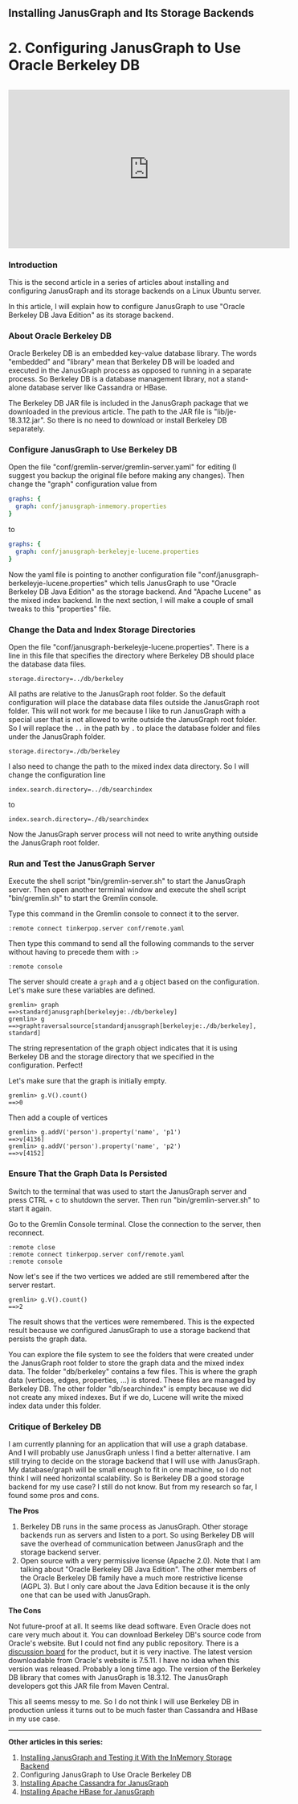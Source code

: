 ## Installing JanusGraph and Its Storage Backends

# 2. Configuring JanusGraph to Use Oracle Berkeley DB

<div style="text-align: center; margin-top: 2rem;"><iframe width="560" height="315" src="https://www.youtube.com/embed/KO_W6Ifh-5E" frameborder="0" allow="accelerometer; autoplay; clipboard-write; encrypted-media; gyroscope; picture-in-picture" allowfullscreen></iframe></div>

### Introduction

This is the second article in a series of articles about installing and configuring JanusGraph and its storage backends on a Linux Ubuntu server.

In this article, I will explain how to configure JanusGraph to use "Oracle Berkeley DB Java Edition" as its storage backend.

### About Oracle Berkeley DB

Oracle Berkeley DB is an embedded key-value database library. The words "embedded" and "library" mean that Berkeley DB will be loaded and executed in the JanusGraph process as opposed to running in a separate process. So Berkeley DB is a database management library, not a stand-alone database server like Cassandra or HBase.

The Berkeley DB JAR file is included in the JanusGraph package that we downloaded in the previous article. The path to the JAR file is "lib/je-18.3.12.jar". So there is no need to download or install Berkeley DB separately.

### Configure JanusGraph to Use Berkeley DB

Open the file "conf/gremlin-server/gremlin-server.yaml" for editing (I suggest you backup the original file before making any changes). Then change the "graph" configuration value from

```yaml
graphs: {
  graph: conf/janusgraph-inmemory.properties
}
```

to

```yaml
graphs: {
  graph: conf/janusgraph-berkeleyje-lucene.properties
}
```

Now the yaml file is pointing to another configuration file "conf/janusgraph-berkeleyje-lucene.properties" which tells JanusGraph to use "Oracle Berkeley DB Java Edition" as the storage backend. And "Apache Lucene" as the mixed index backend. In the next section, I will make a couple of small tweaks to this "properties" file.

### Change the Data and Index Storage Directories

Open the file "conf/janusgraph-berkeleyje-lucene.properties". There is a line in this file that specifies the directory where Berkeley DB should place the database data files.

```properties
storage.directory=../db/berkeley
```

All paths are relative to the JanusGraph root folder. So the default configuration will place the database data files outside the JanusGraph root folder. This will not work for me because I like to run JanusGraph with a special user that is not allowed to write outside the JanusGraph root folder. So I will replace the `..` in the path by `.` to place the database folder and files under the JanusGraph folder.

```properties
storage.directory=./db/berkeley
```

I also need to change the path to the mixed index data directory. So I will change the configuration line

```properties
index.search.directory=../db/searchindex
```

to

```properties
index.search.directory=./db/searchindex
```

Now the JanusGraph server process will not need to write anything outside the JanusGraph root folder.

### Run and Test the JanusGraph Server

Execute the shell script "bin/gremlin-server.sh" to start the JanusGraph server. Then open another terminal window and execute the shell script "bin/gremlin.sh" to start the Gremlin console.

Type this command in the Gremlin console to connect it to the server.

```
:remote connect tinkerpop.server conf/remote.yaml
```

Then type this command to send all the following commands to the server without having to precede them with `:>`

```
:remote console
```

The server should create a `graph` and a `g` object based on the configuration. Let's make sure these variables are defined.

```
gremlin> graph
==>standardjanusgraph[berkeleyje:./db/berkeley]
gremlin> g
==>graphtraversalsource[standardjanusgraph[berkeleyje:./db/berkeley], standard]
```

The string representation of the graph object indicates that it is using Berkeley DB and the storage directory that we specified in the configuration. Perfect!

Let's make sure that the graph is initially empty.

```
gremlin> g.V().count()
==>0
```

Then add a couple of vertices

```
gremlin> g.addV('person').property('name', 'p1')
==>v[4136]
gremlin> g.addV('person').property('name', 'p2')
==>v[4152]
```

### Ensure That the Graph Data Is Persisted

Switch to the terminal that was used to start the JanusGraph server and press CTRL + c to shutdown the server. Then run "bin/gremlin-server.sh" to start it again.

Go to the Gremlin Console terminal. Close the connection to the server, then reconnect.

```
:remote close
:remote connect tinkerpop.server conf/remote.yaml
:remote console
```

Now let's see if the two vertices we added are still remembered after the server restart.

```
gremlin> g.V().count()
==>2
```

The result shows that the vertices were remembered. This is the expected result because we configured JanusGraph to use a storage backend that persists the graph data.

You can explore the file system to see the folders that were created under the JanusGraph root folder to store the graph data and the mixed index data. The folder "db/berkeley" contains a few files. This is where the graph data (vertices, edges, properties, ...) is stored. These files are managed by Berkeley DB. The other folder "db/searchindex" is empty because we did not create any mixed indexes. But if we do, Lucene will write the mixed index data under this folder.

### Critique of Berkeley DB

I am currently planning for an application that will use a graph database. And I will probably use JanusGraph unless I find a better alternative. I am still trying to decide on the storage backend that I will use with JanusGraph. My database/graph will be small enough to fit in one machine, so I do not think I will need horizontal scalability. So is Berkeley DB a good storage backend for my use case? I still do not know. But from my research so far, I found some pros and cons.

**The Pros**

1. Berkeley DB runs in the same process as JanusGraph. Other storage backends run as servers and listen to a port. So using Berkeley DB will save the overhead of communication between JanusGraph and the storage backend server.
2. Open source with a very permissive license (Apache 2.0). Note that I am talking about "Oracle Berkeley DB Java Edition". The other members of the Oracle Berkeley DB family have a much more restrictive license (AGPL 3). But I only care about the Java Edition because it is the only one that can be used with JanusGraph.

**The Cons**

Not future-proof at all. It seems like dead software. Even Oracle does not care very much about it. You can download Berkeley DB's source code from Oracle's website. But I could not find any public repository. There is a [discussion board](https://community.oracle.com/tech/developers/categories/berkeley_db_java_edition) for the product, but it is very inactive. The latest version downloadable from Oracle's website is 7.5.11. I have no idea when this version was released. Probably a long time ago. The version of the Berkeley DB library that comes with JanusGraph is 18.3.12. The JanusGraph developers got this JAR file from Maven Central.

This all seems messy to me. So I do not think I will use Berkeley DB in production unless it turns out to be much faster than Cassandra and HBase in my use case.

---

**Other articles in this series:**

1. [Installing JanusGraph and Testing it With the InMemory Storage Backend](../installing-janusgraph-and-testing-it-with-the-inmemory-storage-backend/index.md)
2. Configuring JanusGraph to Use Oracle Berkeley DB
3. [Installing Apache Cassandra for JanusGraph](../installing-apache-cassandra-for-janusgraph/index.md)
4. [Installing Apache HBase for JanusGraph](../installing-apache-hbase-for-janusgraph/index.md)
